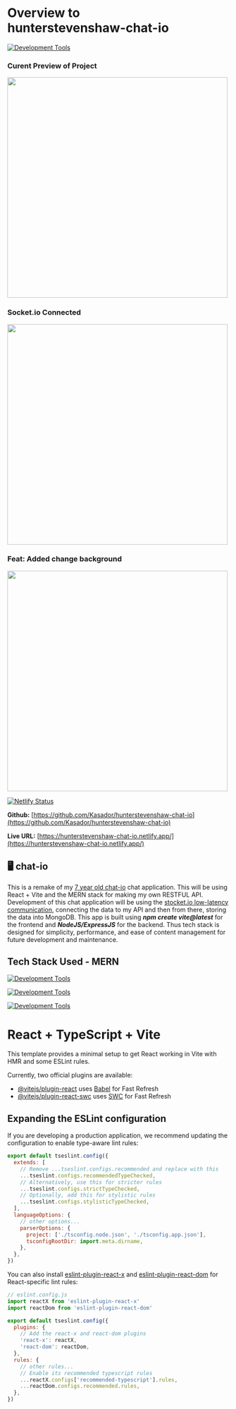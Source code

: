 # Overview to <br> **hunterstevenshaw-chat-io**

[![Development Tools](https://skillicons.dev/icons?i=vscode,windows,apple,github)](https://skillicons.dev)

### Curent Preview of Project

<img src="https://github.com/user-attachments/assets/dcb3520e-a94e-4c44-92ab-647750a9b2d5" width="500" />

### Socket.io Connected

<img src="https://github.com/user-attachments/assets/0693432e-946a-4dd9-a425-a847170cd0a1" width="500" />

### Feat: Added change background

<img src="https://github.com/user-attachments/assets/3e918db9-147e-4a34-9f57-085b7100e4ac" width="500" />

[![Netlify Status](https://api.netlify.com/api/v1/badges/3cf6e273-2a60-4856-bd7e-e1924380580f/deploy-status)](https://app.netlify.com/sites/hunterstevenshaw-chat-io/deploys)

**Github:** [https://github.com/Kasador/hunterstevenshaw-chat-io](https://github.com/Kasador/hunterstevenshaw-chat-io)

**Live URL:** [https://hunterstevenshaw-chat-io.netlify.app/](https://hunterstevenshaw-chat-io.netlify.app/)

## 🖥️ chat-io

This is a remake of my [7 year old chat-io](https://github.com/Kasador/chat-io) chat application. This will be using React + Vite and the MERN stack for making my own RESTFUL API. Development of this chat application will be using the [stocket.io low-latency communication](https://socket.io/how-to/use-with-react), connecting the data to my API and then from there, storing the data into MongoDB. This app is built using _**npm create vite@latest**_ for the frontend and _**NodeJS/ExpressJS**_ for the backend. Thus tech stack is designed for simplicity, performance, and ease of content management for future development and maintenance.

## Tech Stack Used - **MERN**

[![Development Tools](https://skillicons.dev/icons?i=html,css,javascript,react)](https://skillicons.dev)

[![Development Tools](https://skillicons.dev/icons?i=typescript,tailwindcss,netlify,heroku)](https://skillicons.dev)

[![Development Tools](https://skillicons.dev/icons?i=mongodb,nodejs,expressjs,vite)](https://skillicons.dev)

# React + TypeScript + Vite

This template provides a minimal setup to get React working in Vite with HMR and some ESLint rules.

Currently, two official plugins are available:

- [@vitejs/plugin-react](https://github.com/vitejs/vite-plugin-react/blob/main/packages/plugin-react) uses [Babel](https://babeljs.io/) for Fast Refresh
- [@vitejs/plugin-react-swc](https://github.com/vitejs/vite-plugin-react/blob/main/packages/plugin-react-swc) uses [SWC](https://swc.rs/) for Fast Refresh

## Expanding the ESLint configuration

If you are developing a production application, we recommend updating the configuration to enable type-aware lint rules:

```js
export default tseslint.config({
  extends: [
    // Remove ...tseslint.configs.recommended and replace with this
    ...tseslint.configs.recommendedTypeChecked,
    // Alternatively, use this for stricter rules
    ...tseslint.configs.strictTypeChecked,
    // Optionally, add this for stylistic rules
    ...tseslint.configs.stylisticTypeChecked,
  ],
  languageOptions: {
    // other options...
    parserOptions: {
      project: ['./tsconfig.node.json', './tsconfig.app.json'],
      tsconfigRootDir: import.meta.dirname,
    },
  },
})
```

You can also install [eslint-plugin-react-x](https://github.com/Rel1cx/eslint-react/tree/main/packages/plugins/eslint-plugin-react-x) and [eslint-plugin-react-dom](https://github.com/Rel1cx/eslint-react/tree/main/packages/plugins/eslint-plugin-react-dom) for React-specific lint rules:

```js
// eslint.config.js
import reactX from 'eslint-plugin-react-x'
import reactDom from 'eslint-plugin-react-dom'

export default tseslint.config({
  plugins: {
    // Add the react-x and react-dom plugins
    'react-x': reactX,
    'react-dom': reactDom,
  },
  rules: {
    // other rules...
    // Enable its recommended typescript rules
    ...reactX.configs['recommended-typescript'].rules,
    ...reactDom.configs.recommended.rules,
  },
})
```
